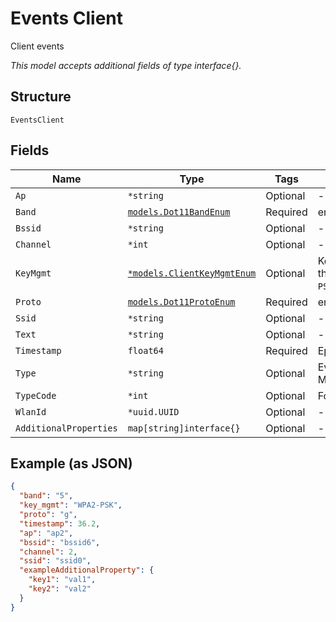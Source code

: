
# Events Client

Client events

*This model accepts additional fields of type interface{}.*

## Structure

`EventsClient`

## Fields

| Name | Type | Tags | Description |
|  --- | --- | --- | --- |
| `Ap` | `*string` | Optional | - |
| `Band` | [`models.Dot11BandEnum`](../../doc/models/dot-11-band-enum.md) | Required | enum: `24`, `5`, `6` |
| `Bssid` | `*string` | Optional | - |
| `Channel` | `*int` | Optional | - |
| `KeyMgmt` | [`*models.ClientKeyMgmtEnum`](../../doc/models/client-key-mgmt-enum.md) | Optional | Key management protocol used for the latest authentication. enum: `WPA2-PSK`, `WPA2-PSK-FT`, `WPA3-EAP-SHA256` |
| `Proto` | [`models.Dot11ProtoEnum`](../../doc/models/dot-11-proto-enum.md) | Required | enum: `a`, `ac`, `ax`, `b`, `g`, `n` |
| `Ssid` | `*string` | Optional | - |
| `Text` | `*string` | Optional | - |
| `Timestamp` | `float64` | Required | Epoch (seconds) |
| `Type` | `*string` | Optional | Event type, e.g. MARVIS_EVENT_CLIENT_FBT_FAILURE |
| `TypeCode` | `*int` | Optional | For assoc/disassoc events |
| `WlanId` | `*uuid.UUID` | Optional | - |
| `AdditionalProperties` | `map[string]interface{}` | Optional | - |

## Example (as JSON)

```json
{
  "band": "5",
  "key_mgmt": "WPA2-PSK",
  "proto": "g",
  "timestamp": 36.2,
  "ap": "ap2",
  "bssid": "bssid6",
  "channel": 2,
  "ssid": "ssid0",
  "exampleAdditionalProperty": {
    "key1": "val1",
    "key2": "val2"
  }
}
```

